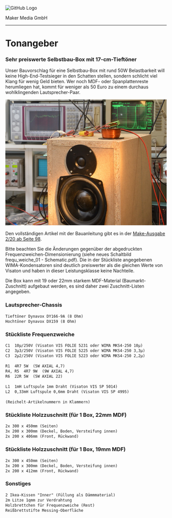 ![GitHub Logo](http://www.heise.de/make/icons/make_logo.png)

Maker Media GmbH

***

# Tonangeber

### Sehr preiswerte Selbstbau-Box mit 17-cm-Tieftöner

Unser Bauvorschlag für eine Selbstbau-Box mit rund 50W Belastbarkeit will keine High-End-Testsieger in den Schatten stellen, sondern schlicht viel Klang für wenig Geld bieten. Wer noch MDF- oder Spanplattenreste herumliegen hat, kommt für weniger als 50 Euro zu einem durchaus wohlklingenden Lautsprecher-Paar.


![Picture](https://github.com/MakeMagazinDE/Tonangeber/blob/master/aufm_gh.JPG) 

Den vollständigen Artikel mit der Bauanleitung gibt es in der [Make-Ausgabe 2/20 ab Seite 98](https://www.heise.de/select/make/2020/2).

Bitte beachten Sie die Änderungen gegenüber der abgedruckten Frequenzweichen-Dimensionierung (siehe neues Schaltbild frequ_weiche_01 - Schematic.pdf). Die in der Stückliste angegebenen WIMA-Kondensatoren sind deutlich preiswerter als die gleichen Werte von Visaton und haben in dieser Leistungsklasse keine Nachteile. 

Die Box kann mit 19 oder 22mm starkem MDF-Material (Baumarkt-Zuschnitt) aufgebaut werden, es sind daher zwei Zuschnitt-Listen angegeben.

### Lautsprecher-Chassis

    Tieftöner Dynavox DY166-9A (8 Ohm)
    Hochtöner Dynavox DX159 (8 Ohm)

### Stückliste Frequenzweiche

    C1  10µ/250V (Visaton VIS FOLIE 5231 oder WIMA MKS4-250 10µ)
    C2  3µ3/250V (Visaton VIS FOLIE 5225 oder WIMA MKS4-250 3,3µ)
    C3  2µ2/250V (Visaton VIS FOLIE 5223 oder WIMA MKS4-250 2,2µ)

    R1  4R7 5W  (5W AXIAL 4,7)
    R4, R5  4R7 9W  (9W AXIAL 4,7)
    R6  22R 5W  (5W AXIAL 22)
    
    L1  1mH Luftspule 1mm Draht (Visaton VIS SP 5014)
    L2  0,33mH Luftspule 0,6mm Draht (Visaton VIS SP 4995)
    
    (Reichelt-Artikelnummern in Klammern)

### Stückliste Holzzuschnitt (für 1 Box, 22mm MDF)

    2x 300 x 450mm (Seiten)
    3x 200 x 300mm (Deckel, Boden, Versteifung innen)
    2x 200 x 406mm (Front, Rückwand)
    
### Stückliste Holzzuschnitt (für 1 Box, 19mm MDF)

    2x 300 x 450mm (Seiten)
    3x 200 x 300mm (Deckel, Boden, Versteifung innen)
    2x 200 x 412mm (Front, Rückwand)

### Sonstiges
    2 Ikea-Kissen "Inner" (Füllung als Dämmmaterial)
    2m Litze 1qmm zur Verdrahtung
    Holzbrettchen für Frequenzweiche (Rest)
    Reißbrettstifte Messing-Oberfläche
